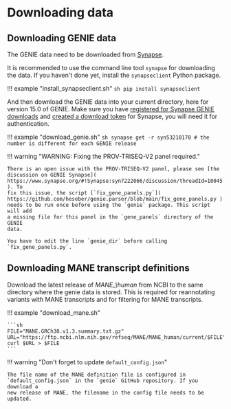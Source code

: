 # Downloading data

## Downloading GENIE data

The GENIE data need to be downloaded from
[Synapse](https://www.synapse.org/#!Synapse:syn7222066/wiki/410924).

It is recommended to use the command line tool `synapse` for downloading the
data. If you haven't done yet, install the `synapseclient` Python package.

!!! example "install_synapseclient.sh"
    ```sh
    pip install synapseclient
    ```

And then download the GENIE data into your current directory, here for version
15.0 of GENIE. Make sure you have [registered for Synapse GENIE
downloads](https://help.synapse.org/docs/Managing-Your-Account.2055405596.html)
and [created a download token](https://www.synapse.org/#!PersonalAccessTokens:)
for Synapse, you will need it for authentication.

!!! example "download_genie.sh"
    ```sh
    synapse get -r syn53210170 # the number is different for each GENIE release
    ```

!!! warning "WARNING: Fixing the PROV-TRISEQ-V2 panel required."

    There is an open issue with the PROV-TRISEQ-V2 panel, please see [the
    discussion on GENIE Synapse](
    https://www.synapse.org/#!Synapse:syn7222066/discussion/threadId=10045 ). To
    fix this issue, the script [`fix_gene_panels.py`](
    https://github.com/heseber/genie.parser/blob/main/fix_gene_panels.py )
    needs to be run once before using the `genie` package. This script will add
    a missing file for this panel in the `gene_panels` directory of the GENIE
    data.

    You have to edit the line `genie_dir` before calling `fix_gene_panels.py`.

## Downloading MANE transcript definitions

Download the latest release of *MANE_\human* from NCBI to the same directory
where the genie data is stored. This is required for reannotating variants with
MANE transcripts and for filtering for MANE transcripts.

!!! example "download_mane.sh"

    ```sh
    FILE="MANE.GRCh38.v1.3.summary.txt.gz"
    URL="https://ftp.ncbi.nlm.nih.gov/refseq/MANE/MANE_human/current/$FILE"
    curl $URL > $FILE
    ```

!!! warning "Don't forget to update `default_config.json`"

    The file name of the MANE definition file is configured in
    `default_config.json` in the `genie` GitHub repository. If you download a
    new release of MANE, the filename in the config file needs to be updated.

